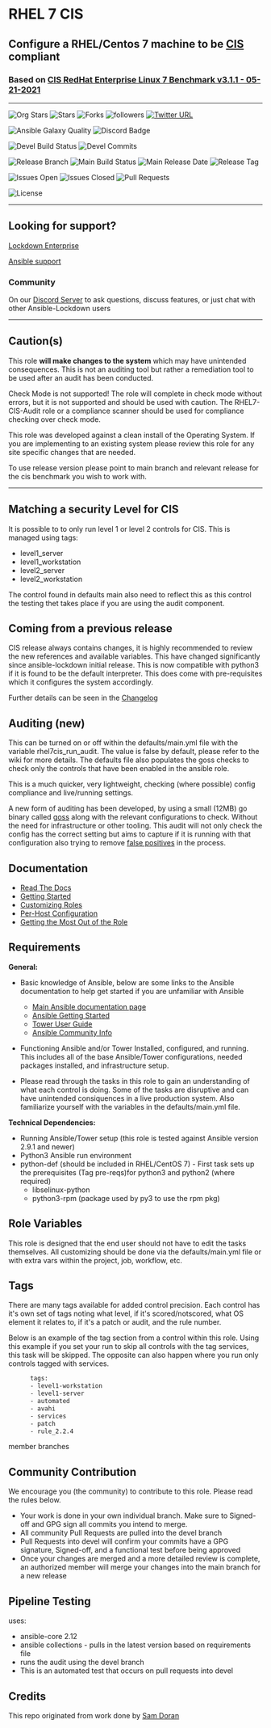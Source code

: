 # RHEL 7 CIS

## Configure a RHEL/Centos 7 machine to be [CIS](https://www.cisecurity.org/cis-benchmarks/) compliant

### Based on [CIS RedHat Enterprise Linux 7 Benchmark v3.1.1 - 05-21-2021 ](https://www.cisecurity.org/cis-benchmarks/)

---

![Org Stars](https://img.shields.io/github/stars/ansible-lockdown?label=Org%20Stars&style=social)
![Stars](https://img.shields.io/github/stars/ansible-lockdown/rhel7-cis?label=Repo%20Stars&style=social)
![Forks](https://img.shields.io/github/forks/ansible-lockdown/rhel7-cis?style=social)
![followers](https://img.shields.io/github/followers/ansible-lockdown?style=social)
[![Twitter URL](https://img.shields.io/twitter/url/https/twitter.com/AnsibleLockdown.svg?style=social&label=Follow%20%40AnsibleLockdown)](https://twitter.com/AnsibleLockdown)

![Ansible Galaxy Quality](https://img.shields.io/ansible/quality/56324?label=Quality&&logo=ansible)
![Discord Badge](https://img.shields.io/discord/925818806838919229?logo=discord)

![Devel Build Status](https://img.shields.io/github/actions/workflow/status/ansible-lockdown/rhel7-cis/linux_benchmark_testing.yml?label=Devel%20Build%20Status)
![Devel Commits](https://img.shields.io/github/commit-activity/m/ansible-lockdown/rhel7-cis/devel?color=dark%20green&label=Devel%20Branch%20commits)

![Release Branch](https://img.shields.io/badge/Release%20Branch-Main-brightgreen) 
![Main Build Status](https://img.shields.io/github/actions/workflow/status/ansible-lockdown/rhel7-cis/linux_benchmark_testing.yml?label=Build%20Status)
![Main Release Date](https://img.shields.io/github/release-date/ansible-lockdown/rhel7-cis?label=Release%20Date)
![Release Tag](https://img.shields.io/github/v/tag/ansible-lockdown/rhel7-cis?label=Release%20Tag&&color=success)

![Issues Open](https://img.shields.io/github/issues-raw/ansible-lockdown/rhel7-cis?label=Open%20Issues)
![Issues Closed](https://img.shields.io/github/issues-closed-raw/ansible-lockdown/rhel7-cis?label=Closed%20Issues&&color=success)
![Pull Requests](https://img.shields.io/github/issues-pr/ansible-lockdown/rhel7-cis?label=Pull%20Requests)

![License](https://img.shields.io/github/license/ansible-lockdown/rhel7-cis?label=License)

---

## Looking for support?

[Lockdown Enterprise](https://www.lockdownenterprise.com#GH_AL_RH7_cis)

[Ansible support](https://www.mindpointgroup.com/cybersecurity-products/ansible-counselor#GH_AL_RH7_cis)

### Community

On our [Discord Server](https://discord.io/ansible-lockdown) to ask questions, discuss features, or just chat with other Ansible-Lockdown users

---

## Caution(s)

This role **will make changes to the system** which may have unintended consequences. This is not an auditing tool but rather a remediation tool to be used after an audit has been conducted.

Check Mode is not supported! The role will complete in check mode without errors, but it is not supported and should be used with caution. The RHEL7-CIS-Audit role or a compliance scanner should be used for compliance checking over check mode.

This role was developed against a clean install of the Operating System. If you are implementing to an existing system please review this role for any site specific changes that are needed.

To use release version please point to main branch and relevant release for the cis benchmark you wish to work with.

---

## Matching a security Level for CIS

It is possible to to only run level 1 or level 2 controls for CIS.
This is managed using tags:

- level1_server
- level1_workstation
- level2_server
- level2_workstation

The control found in defaults main also need to reflect this as this control the testing thet takes place if you are using the audit component.

## Coming from a previous release

CIS release always contains changes, it is highly recommended to review the new references and available variables. This have changed significantly since ansible-lockdown initial release.
This is now compatible with python3 if it is found to be the default interpreter. This does come with pre-requisites which it configures the system accordingly.

Further details can be seen in the [Changelog](./ChangeLog.md)

## Auditing (new)

This can be turned on or off within the defaults/main.yml file with the variable rhel7cis_run_audit. The value is false by default, please refer to the wiki for more details. The defaults file also populates the goss checks to check only the controls that have been enabled in the ansible role.

This is a much quicker, very lightweight, checking (where possible) config compliance and live/running settings.

A new form of auditing has been developed, by using a small (12MB) go binary called [goss](https://github.com/goss-org/goss) along with the relevant configurations to check. Without the need for infrastructure or other tooling.
This audit will not only check the config has the correct setting but aims to capture if it is running with that configuration also trying to remove [false positives](https://www.mindpointgroup.com/blog/is-compliance-scanning-still-relevant/) in the process.

## Documentation

- [Read The Docs](https://ansible-lockdown.readthedocs.io/en/latest/)
- [Getting Started](https://www.lockdownenterprise.com/docs/getting-started-with-lockdown#GH_AL_RH7_cis)
- [Customizing Roles](https://www.lockdownenterprise.com/docs/customizing-lockdown-enterprise#GH_AL_RH7_cis)
- [Per-Host Configuration](https://www.lockdownenterprise.com/docs/per-host-lockdown-enterprise-configuration#GH_AL_RH7_cis)
- [Getting the Most Out of the Role](https://www.lockdownenterprise.com/docs/get-the-most-out-of-lockdown-enterprise#GH_AL_RH7_cis)

## Requirements

**General:**

- Basic knowledge of Ansible, below are some links to the Ansible documentation to help get started if you are unfamiliar with Ansible

  - [Main Ansible documentation page](https://docs.ansible.com)
  - [Ansible Getting Started](https://docs.ansible.com/ansible/latest/user_guide/intro_getting_started.html)
  - [Tower User Guide](https://docs.ansible.com/ansible-tower/latest/html/userguide/index.html)
  - [Ansible Community Info](https://docs.ansible.com/ansible/latest/community/index.html)
- Functioning Ansible and/or Tower Installed, configured, and running. This includes all of the base Ansible/Tower configurations, needed packages installed, and infrastructure setup.
- Please read through the tasks in this role to gain an understanding of what each control is doing. Some of the tasks are disruptive and can have unintended consiquences in a live production system. Also familiarize yourself with the variables in the defaults/main.yml file.

**Technical Dependencies:**

- Running Ansible/Tower setup (this role is tested against Ansible version 2.9.1 and newer)
- Python3 Ansible run environment
- python-def (should be included in RHEL/CentOS 7) - First task sets up the prerequisites (Tag pre-reqs)for python3 and python2 (where required)
  - libselinux-python
  - python3-rpm (package used by py3 to use the rpm pkg)

## Role Variables

This role is designed that the end user should not have to edit the tasks themselves. All customizing should be done via the defaults/main.yml file or with extra vars within the project, job, workflow, etc.

## Tags

There are many tags available for added control precision. Each control has it's own set of tags noting what level, if it's scored/notscored, what OS element it relates to, if it's a patch or audit, and the rule number.

Below is an example of the tag section from a control within this role. Using this example if you set your run to skip all controls with the tag services, this task will be skipped. The opposite can also happen where you run only controls tagged with services.

```sh
      tags:
      - level1-workstation
      - level1-server
      - automated
      - avahi
      - services
      - patch
      - rule_2.2.4
```

 member branches

## Community Contribution

We encourage you (the community) to contribute to this role. Please read the rules below.

- Your work is done in your own individual branch. Make sure to Signed-off and GPG sign all commits you intend to merge.
- All community Pull Requests are pulled into the devel branch
- Pull Requests into devel will confirm your commits have a GPG signature, Signed-off, and a functional test before being approved
- Once your changes are merged and a more detailed review is complete, an authorized member will merge your changes into the main branch for a new release

## Pipeline Testing

uses:

- ansible-core 2.12
- ansible collections - pulls in the latest version based on requirements file
- runs the audit using the devel branch
- This is an automated test that occurs on pull requests into devel

## Credits

This repo originated from work done by [Sam Doran](https://github.com/samdoran/ansible-role-stig)
